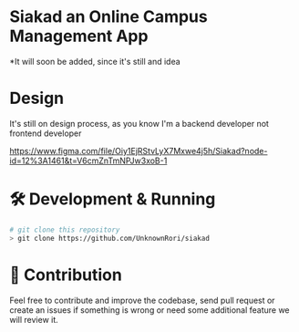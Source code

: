 # Siakad an Online Campus Management App

*It will soon be added, since it's still and idea

# Design

It's still on design process, as you know I'm a backend developer not frontend developer

<https://www.figma.com/file/Oiy1EjRStvLyX7Mxwe4j5h/Siakad?node-id=12%3A1461&t=V6cmZnTmNPJw3xoB-1>

# 🛠️ Development & Running

```bash
# git clone this repository
> git clone https://github.com/UnknownRori/siakad
```

# 🌟 Contribution

Feel free to contribute and improve the codebase, send pull request or create an issues if something is wrong or need some additional feature we will review it.
